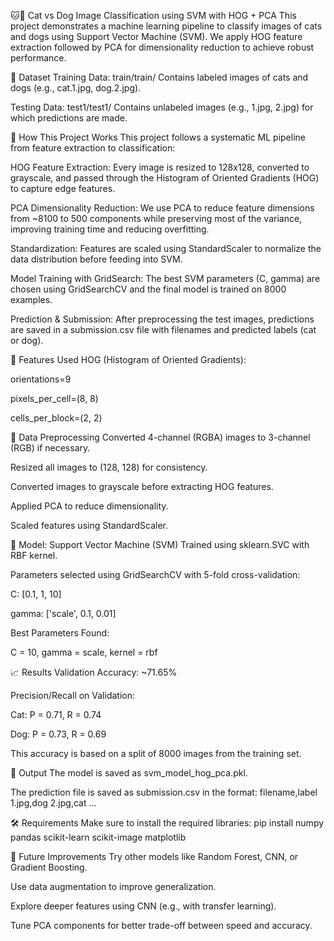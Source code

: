 🐱🐶 Cat vs Dog Image Classification using SVM with HOG + PCA
This project demonstrates a machine learning pipeline to classify images of cats and dogs using Support Vector Machine (SVM). We apply HOG feature extraction followed by PCA for dimensionality reduction to achieve robust performance.

📂 Dataset
Training Data: train/train/
Contains labeled images of cats and dogs (e.g., cat.1.jpg, dog.2.jpg).

Testing Data: test1/test1/
Contains unlabeled images (e.g., 1.jpg, 2.jpg) for which predictions are made.

🔧 How This Project Works
This project follows a systematic ML pipeline from feature extraction to classification:

HOG Feature Extraction:
Every image is resized to 128x128, converted to grayscale, and passed through the Histogram of Oriented Gradients (HOG) to capture edge features.

PCA Dimensionality Reduction:
We use PCA to reduce feature dimensions from ~8100 to 500 components while preserving most of the variance, improving training time and reducing overfitting.

Standardization:
Features are scaled using StandardScaler to normalize the data distribution before feeding into SVM.

Model Training with GridSearch:
The best SVM parameters (C, gamma) are chosen using GridSearchCV and the final model is trained on 8000 examples.

Prediction & Submission:
After preprocessing the test images, predictions are saved in a submission.csv file with filenames and predicted labels (cat or dog).

📌 Features Used
HOG (Histogram of Oriented Gradients):

orientations=9

pixels_per_cell=(8, 8)

cells_per_block=(2, 2)

🧹 Data Preprocessing
Converted 4-channel (RGBA) images to 3-channel (RGB) if necessary.

Resized all images to (128, 128) for consistency.

Converted images to grayscale before extracting HOG features.

Applied PCA to reduce dimensionality.

Scaled features using StandardScaler.

🧠 Model: Support Vector Machine (SVM)
Trained using sklearn.SVC with RBF kernel.

Parameters selected using GridSearchCV with 5-fold cross-validation:

C: [0.1, 1, 10]

gamma: ['scale', 0.1, 0.01]

Best Parameters Found:

C = 10, gamma = scale, kernel = rbf

📈 Results
Validation Accuracy: ~71.65%

Precision/Recall on Validation:

Cat: P = 0.71, R = 0.74

Dog: P = 0.73, R = 0.69

This accuracy is based on a split of 8000 images from the training set.

📁 Output
The model is saved as svm_model_hog_pca.pkl.

The prediction file is saved as submission.csv in the format:
filename,label
1.jpg,dog
2.jpg,cat
...

🛠️ Requirements
Make sure to install the required libraries:
pip install numpy pandas scikit-learn scikit-image matplotlib

🚀 Future Improvements
Try other models like Random Forest, CNN, or Gradient Boosting.

Use data augmentation to improve generalization.

Explore deeper features using CNN (e.g., with transfer learning).

Tune PCA components for better trade-off between speed and accuracy.
